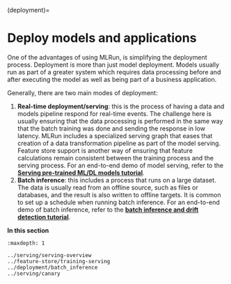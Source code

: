 (deployment)=

# Deploy models and applications

One of the advantages of using MLRun, is simplifying the deployment process. Deployment is more than just model
deployment. Models usually run as part of a greater system which requires data processing before and after
executing the model as well as being part of a business application.

Generally, there are two main modes of deployment:

1. **Real-time deployment/serving**: this is the process of having a data and models pipeline respond for real-time events.
   The challenge here is usually ensuring that the data processing is performed in the same way that the batch
   training was done and sending the response in low latency. MLRun includes a specialized serving graph that
   eases that creation of a data transformation pipeline as part of the model serving. Feature store support
   is another way of ensuring that feature calculations remain consistent between the training process and the serving
   process. For an end-to-end demo of model serving, refer to the
  [**Serving pre-trained ML/DL models tutorial**](../tutorials/03-model-serving.html).
2. **Batch inference**: this includes a process that runs on a large dataset. The data is usually read from
  an offline source, such as files or databases, and the result is also written to offline targets. It is common
  to set up a schedule when running batch inference. For an end-to-end demo of batch inference, refer to the
  [**batch inference and drift detection tutorial**](../tutorials/07-batch-infer.html).

**In this section**

```{toctree}
:maxdepth: 1

../serving/serving-overview
../feature-store/training-serving
../deployment/batch_inference
../serving/canary
```
